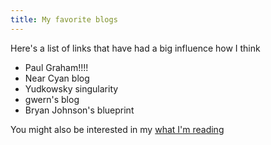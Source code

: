 ```yaml
---
title: My favorite blogs
---
```

Here's a list of links that have had a big influence how I think

- Paul Graham!!!!
- Near Cyan blog
- Yudkowsky singularity
- gwern's blog
- Bryan Johnson's blueprint 

You might also be interested in my [what I'm reading](books.md)

